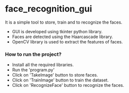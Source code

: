 # face_recognition_gui
It is a simple tool to store, train and to recognize the faces.

- GUI is developed using tkinter python library.
- Faces are detected using the Haarcascade library.
- OpenCV library is used to extract the features of faces.

### How to run the project?
- Install all the required libraries.
- Run the 'program.py'
- Click on 'TakeImage' button to store faces.
- Click on 'TrainImage' button to train the dataset.
- Click on 'RecognizeFace' button to recognize the faces.
